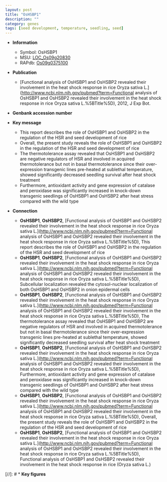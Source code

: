 ```yaml
---
layout: post
title: "OsHSBP1"
description: ""
category: genes
tags: [seed development, temperature, seedling, seed]
---
```


* **Information**  
    + Symbol: OsHSBP1  
    + MSU: [LOC_Os09g20830](http://rice.plantbiology.msu.edu/cgi-bin/ORF_infopage.cgi?orf=LOC_Os09g20830)  
    + RAPdb: [Os09g0375100](http://rapdb.dna.affrc.go.jp/viewer/gbrowse_details/irgsp1?name=Os09g0375100)  

* **Publication**  
    + [Functional analysis of OsHSBP1 and OsHSBP2 revealed their involvement in the heat shock response in rice Oryza sativa L.](http://www.ncbi.nlm.nih.gov/pubmed?term=Functional analysis of OsHSBP1 and OsHSBP2 revealed their involvement in the heat shock response in rice Oryza sativa L.%5BTitle%5D), 2012, J Exp Bot.

* **Genbank accession number**  

* **Key message**  
    + This report describes the role of OsHSBP1 and OsHSBP2 in the regulation of the HSR and seed development of rice
    + Overall, the present study reveals the role of OsHSBP1 and OsHSBP2 in the regulation of the HSR and seed development of rice
    + The thermotolerance assay revealed that OsHSBP1 and OsHSBP2 are negative regulators of HSR and involved in acquired thermotolerance but not in basal thermotolerance since their over-expression transgenic lines pre-heated at sublethal temperature, showed significantly decreased seedling survival after heat shock treatment
    + Furthermore, antioxidant activity and gene expression of catalase and peroxidase was significantly increased in knock-down transgenic seedlings of OsHSBP1 and OsHSBP2 after heat stress compared with the wild type

* **Connection**  
    + __OsHSBP1__, __OsHSBP2__, [Functional analysis of OsHSBP1 and OsHSBP2 revealed their involvement in the heat shock response in rice Oryza sativa L.](http://www.ncbi.nlm.nih.gov/pubmed?term=Functional analysis of OsHSBP1 and OsHSBP2 revealed their involvement in the heat shock response in rice Oryza sativa L.%5BTitle%5D), This report describes the role of OsHSBP1 and OsHSBP2 in the regulation of the HSR and seed development of rice
    + __OsHSBP1__, __OsHSBP2__, [Functional analysis of OsHSBP1 and OsHSBP2 revealed their involvement in the heat shock response in rice Oryza sativa L.](http://www.ncbi.nlm.nih.gov/pubmed?term=Functional analysis of OsHSBP1 and OsHSBP2 revealed their involvement in the heat shock response in rice Oryza sativa L.%5BTitle%5D), Subcellular localization revealed the cytosol-nuclear localization of both OsHSBP1 and OsHSBP2 in onion epidermal cells
    + __OsHSBP1__, __OsHSBP2__, [Functional analysis of OsHSBP1 and OsHSBP2 revealed their involvement in the heat shock response in rice Oryza sativa L.](http://www.ncbi.nlm.nih.gov/pubmed?term=Functional analysis of OsHSBP1 and OsHSBP2 revealed their involvement in the heat shock response in rice Oryza sativa L.%5BTitle%5D), The thermotolerance assay revealed that OsHSBP1 and OsHSBP2 are negative regulators of HSR and involved in acquired thermotolerance but not in basal thermotolerance since their over-expression transgenic lines pre-heated at sublethal temperature, showed significantly decreased seedling survival after heat shock treatment
    + __OsHSBP1__, __OsHSBP2__, [Functional analysis of OsHSBP1 and OsHSBP2 revealed their involvement in the heat shock response in rice Oryza sativa L.](http://www.ncbi.nlm.nih.gov/pubmed?term=Functional analysis of OsHSBP1 and OsHSBP2 revealed their involvement in the heat shock response in rice Oryza sativa L.%5BTitle%5D), Furthermore, antioxidant activity and gene expression of catalase and peroxidase was significantly increased in knock-down transgenic seedlings of OsHSBP1 and OsHSBP2 after heat stress compared with the wild type
    + __OsHSBP1__, __OsHSBP2__, [Functional analysis of OsHSBP1 and OsHSBP2 revealed their involvement in the heat shock response in rice Oryza sativa L.](http://www.ncbi.nlm.nih.gov/pubmed?term=Functional analysis of OsHSBP1 and OsHSBP2 revealed their involvement in the heat shock response in rice Oryza sativa L.%5BTitle%5D), Overall, the present study reveals the role of OsHSBP1 and OsHSBP2 in the regulation of the HSR and seed development of rice
    + __OsHSBP1__, __OsHSBP2__, [Functional analysis of OsHSBP1 and OsHSBP2 revealed their involvement in the heat shock response in rice Oryza sativa L.](http://www.ncbi.nlm.nih.gov/pubmed?term=Functional analysis of OsHSBP1 and OsHSBP2 revealed their involvement in the heat shock response in rice Oryza sativa L.%5BTitle%5D), Functional analysis of OsHSBP1 and OsHSBP2 revealed their involvement in the heat shock response in rice (Oryza sativa L.)

[//]: # * **Key figures**  


